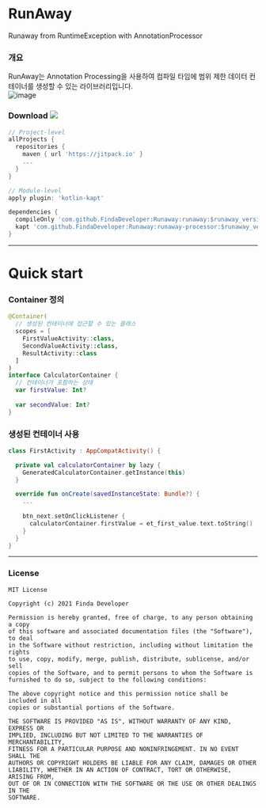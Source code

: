 # RunAway
Runaway from RuntimeException with AnnotationProcessor  

### 개요
RunAway는 Annotation Processing을 사용하여 컴파일 타임에 범위 제한 데이터 컨테이너를 생성할 수 있는 라이브러리입니다.  
![image](https://user-images.githubusercontent.com/36754680/104155167-ebb78f80-5429-11eb-8ecd-81c4bf05adbf.jpg)

### Download [![](https://jitpack.io/v/FindaDeveloper/Runaway.svg)](https://jitpack.io/#FindaDeveloper/Runaway)
``` groovy
// Project-level
allProjects {
  repositories {
    maven { url 'https://jitpack.io' }
    ...
  }
}

// Module-level
apply plugin: 'kotlin-kapt'

dependencies {
  compileOnly 'com.github.FindaDeveloper:Runaway:runaway:$runaway_version'
  kapt 'com.github.FindaDeveloper:Runaway:runaway-processor:$runaway_version'
}
```

---

# Quick start
### Container 정의
``` kotlin
@Container(
  // 생성된 컨테이너에 접근할 수 있는 클래스
  scopes = [
    FirstValueActivity::class, 
    SecondValueActivity::class,
    ResultActivity::class
  ]
)
interface CalculatorContainer {
  // 컨테이너가 포함하는 상태
  var firstValue: Int?
  
  var secondValue: Int?
}
```
### 생성된 컨테이너 사용
``` kotlin
class FirstActivity : AppCompatActivity() {

  private val calculatorContainer by lazy {
    GeneratedCalculatorContainer.getInstance(this)
  }

  override fun onCreate(savedInstanceState: Bundle?) {
    ...
    
    btn_next.setOnClickListener {
      calculatorContainer.firstValue = et_first_value.text.toString()
    }
  }
}
```

---

### License
``` 
MIT License

Copyright (c) 2021 Finda Developer

Permission is hereby granted, free of charge, to any person obtaining a copy
of this software and associated documentation files (the "Software"), to deal
in the Software without restriction, including without limitation the rights
to use, copy, modify, merge, publish, distribute, sublicense, and/or sell
copies of the Software, and to permit persons to whom the Software is
furnished to do so, subject to the following conditions:

The above copyright notice and this permission notice shall be included in all
copies or substantial portions of the Software.

THE SOFTWARE IS PROVIDED "AS IS", WITHOUT WARRANTY OF ANY KIND, EXPRESS OR
IMPLIED, INCLUDING BUT NOT LIMITED TO THE WARRANTIES OF MERCHANTABILITY,
FITNESS FOR A PARTICULAR PURPOSE AND NONINFRINGEMENT. IN NO EVENT SHALL THE
AUTHORS OR COPYRIGHT HOLDERS BE LIABLE FOR ANY CLAIM, DAMAGES OR OTHER
LIABILITY, WHETHER IN AN ACTION OF CONTRACT, TORT OR OTHERWISE, ARISING FROM,
OUT OF OR IN CONNECTION WITH THE SOFTWARE OR THE USE OR OTHER DEALINGS IN THE
SOFTWARE.
```
